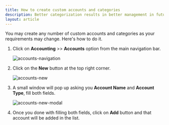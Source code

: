 ```yaml
---
title: How to create custom accounts and categories
description: Better categorization results in better management in future. Be sure to make all required accounts.
layout: article
---
```

You may create any number of custom accounts and categories as your requirements may change. Here's how to do it.

1. Click on **Accounting** >> **Accounts** option from the main navigation bar.

	![accounts-navigation]({{site.url}}/images/navigation/accounting.png)

2. Click on the **New** button at the top right corner.
	
	![accounts-new]({{site.url}}/images/accounting/accounts-new-navigation.png)

3. A small window will pop up asking you **Account Name** and **Account Type**, fill both fields.

	![accounts-new-modal]({{site.url}}/images/accounting/account-new-modal.png)

4. Once you done with filling both fields, click on **Add** button and that account will be added in the list.